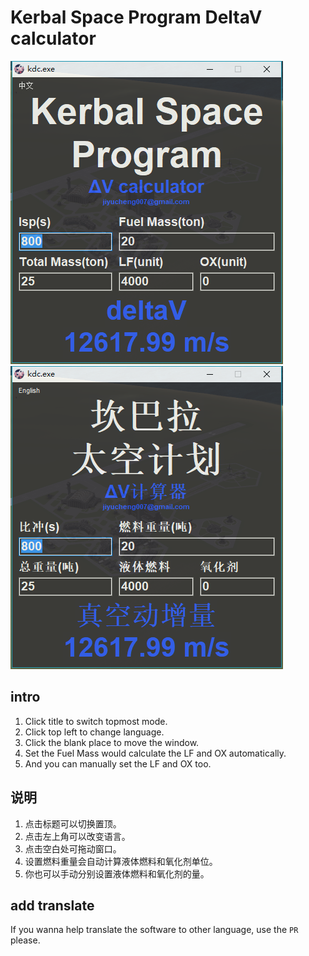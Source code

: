 # Kerbal Space Program DeltaV calculator
![en](screenshot/en.png)![cn](screenshot/cn.png)



## intro

1. Click title to switch topmost mode.
2. Click top left to change language.
3. Click the blank place to move the window.
4. Set the Fuel Mass would calculate the LF and OX automatically.
5. And you can manually set the LF and OX too.



## 说明

1. 点击标题可以切换置顶。
2. 点击左上角可以改变语言。
3. 点击空白处可拖动窗口。
4. 设置燃料重量会自动计算液体燃料和氧化剂单位。
5. 你也可以手动分别设置液体燃料和氧化剂的量。



## add translate

If you wanna help translate the software to other language, use the `PR` please.